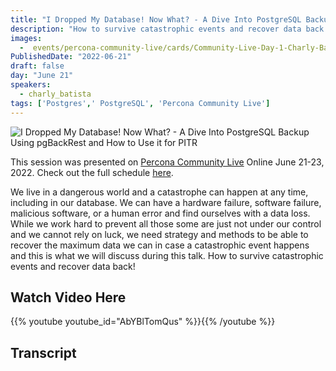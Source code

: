 ```yaml
---
title: "I Dropped My Database! Now What? - A Dive Into PostgreSQL Backup Using pgBackRest and How to Use it for PITR"
description: "How to survive catastrophic events and recover data back!"
images:
  -  events/percona-community-live/cards/Community-Live-Day-1-Charly-Batista.jpg
PublishedDate: "2022-06-21"
draft: false
day: "June 21"
speakers:
  - charly_batista
tags: ['Postgres',' PostgreSQL', 'Percona Community Live']
---
```


![I Dropped My Database! Now What? - A Dive Into PostgreSQL Backup Using pgBackRest and How to Use it for PITR](events/percona-community-live/cards/Community-Live-Day-1-Charly-Batista.jpg)


This session was presented on [Percona Community Live](/events/percona-community-live-2022/) Online June 21-23, 2022. Check out the full schedule [here](/events/percona-community-live-2022/).

We live in a dangerous world and a catastrophe can happen at any time, including in our database. We can have a hardware failure, software failure, malicious software, or a human error and find ourselves with a data loss. While we work hard to prevent all those some are just not under our control and we cannot rely on luck, we need strategy and methods to be able to recover the maximum data we can in case a catastrophic event happens and this is what we will discuss during this talk. How to survive catastrophic events and recover data back!

## Watch Video Here

{{% youtube youtube_id="AbYBlTomQus" %}}{{% /youtube %}}

## Transcript


